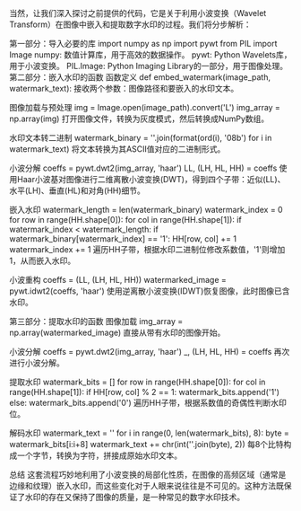 当然，让我们深入探讨之前提供的代码，它是关于利用小波变换（Wavelet Transform）在图像中嵌入和提取数字水印的过程。我们将分步解析：

第一部分：导入必要的库
import numpy as np
import pywt
from PIL import Image
numpy: 数值计算库，用于高效的数据操作。
pywt: Python Wavelets库，用于小波变换。
PIL.Image: Python Imaging Library的一部分，用于图像处理。
第二部分：嵌入水印的函数
函数定义
def embed_watermark(image_path, watermark_text):
接收两个参数：图像路径和要嵌入的水印文本。

图像加载与预处理
img = Image.open(image_path).convert('L')
img_array = np.array(img)
打开图像文件，转换为灰度模式，然后转换成NumPy数组。

水印文本转二进制
watermark_binary = ''.join(format(ord(i), '08b') for i in watermark_text)
将文本转换为其ASCII值对应的二进制形式。

小波分解
coeffs = pywt.dwt2(img_array, 'haar')
LL, (LH, HL, HH) = coeffs
使用Haar小波基对图像进行二维离散小波变换(DWT)，得到四个子带：近似(LL)、水平(LH)、垂直(HL)和对角(HH)细节。

嵌入水印
watermark_length = len(watermark_binary)
watermark_index = 0
for row in range(HH.shape[0]):
    for col in range(HH.shape[1]):
        if watermark_index < watermark_length:
            if watermark_binary[watermark_index] == '1':
                HH[row, col] += 1
            watermark_index += 1
遍历HH子带，根据水印二进制位修改系数值，'1'则增加1，从而嵌入水印。

小波重构
coeffs = (LL, (LH, HL, HH))
watermarked_image = pywt.idwt2(coeffs, 'haar')
使用逆离散小波变换(IDWT)恢复图像，此时图像已含水印。

第三部分：提取水印的函数
图像加载
img_array = np.array(watermarked_image)
直接从带有水印的图像开始。

小波分解
coeffs = pywt.dwt2(img_array, 'haar')
_, (LH, HL, HH) = coeffs
再次进行小波分解。

提取水印
watermark_bits = []
for row in range(HH.shape[0]):
    for col in range(HH.shape[1]):
        if HH[row, col] % 2 == 1:
            watermark_bits.append('1')
        else:
            watermark_bits.append('0')
遍历HH子带，根据系数值的奇偶性判断水印位。

解码水印
watermark_text = ''
for i in range(0, len(watermark_bits), 8):
    byte = watermark_bits[i:i+8]
    watermark_text += chr(int(''.join(byte), 2))
每8个比特构成一个字节，转换为字符，拼接成原始水印文本。

总结
这套流程巧妙地利用了小波变换的局部化性质，在图像的高频区域（通常是边缘和纹理）嵌入水印，而这些变化对于人眼来说往往是不可见的。这种方法既保证了水印的存在又保持了图像的质量，是一种常见的数字水印技术。
